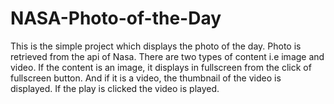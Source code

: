 # NASA-Photo-of-the-Day

This is the simple project which displays the photo of the day. Photo is retrieved from the api of Nasa. There are two types of content i.e image and video.
If the content is an image, it displays in fullscreen from the click of fullscreen button. And if it is a video, the thumbnail of the video is displayed.
If the play is clicked the video is played.
